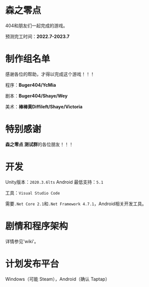 # 森之零点

404和朋友们一起完成的游戏。

预测完工时间：**2022.7-2023.7**

# 制作组名单

感谢各位的帮助，才得以完成这个游戏！！！

程序：**Buger404/YcMia**

剧本：**Buger404/Shaye/Wey**

美术：**棒棒黄Diffileft/Shaye/Victoria**

# 特别感谢

**森之零点 测试群**的各位朋友！！！

# 开发  

Unity版本：`2020.3.6lts`                   Android 最低支持：`5.1` 

工具：`Visual Studio Code `

需要`.Net Core 2.1`和`.Net Framework 4.7.1`，Android相关开发工具。

# 剧情和程序架构  

详情参见'wiki'。

# 计划发布平台

Windows（可能 Steam），Android（确认 Taptap）